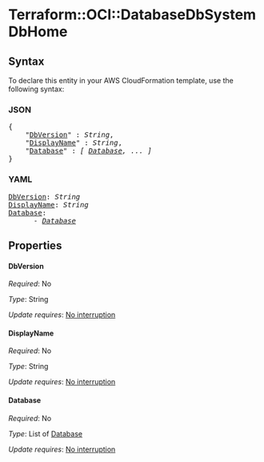 # Terraform::OCI::DatabaseDbSystem DbHome

## Syntax

To declare this entity in your AWS CloudFormation template, use the following syntax:

### JSON

<pre>
{
    "<a href="#dbversion" title="DbVersion">DbVersion</a>" : <i>String</i>,
    "<a href="#displayname" title="DisplayName">DisplayName</a>" : <i>String</i>,
    "<a href="#database" title="Database">Database</a>" : <i>[ <a href="dbhome-database.md">Database</a>, ... ]</i>
}
</pre>

### YAML

<pre>
<a href="#dbversion" title="DbVersion">DbVersion</a>: <i>String</i>
<a href="#displayname" title="DisplayName">DisplayName</a>: <i>String</i>
<a href="#database" title="Database">Database</a>: <i>
      - <a href="dbhome-database.md">Database</a></i>
</pre>

## Properties

#### DbVersion

_Required_: No

_Type_: String

_Update requires_: [No interruption](https://docs.aws.amazon.com/AWSCloudFormation/latest/UserGuide/using-cfn-updating-stacks-update-behaviors.html#update-no-interrupt)

#### DisplayName

_Required_: No

_Type_: String

_Update requires_: [No interruption](https://docs.aws.amazon.com/AWSCloudFormation/latest/UserGuide/using-cfn-updating-stacks-update-behaviors.html#update-no-interrupt)

#### Database

_Required_: No

_Type_: List of <a href="dbhome-database.md">Database</a>

_Update requires_: [No interruption](https://docs.aws.amazon.com/AWSCloudFormation/latest/UserGuide/using-cfn-updating-stacks-update-behaviors.html#update-no-interrupt)

